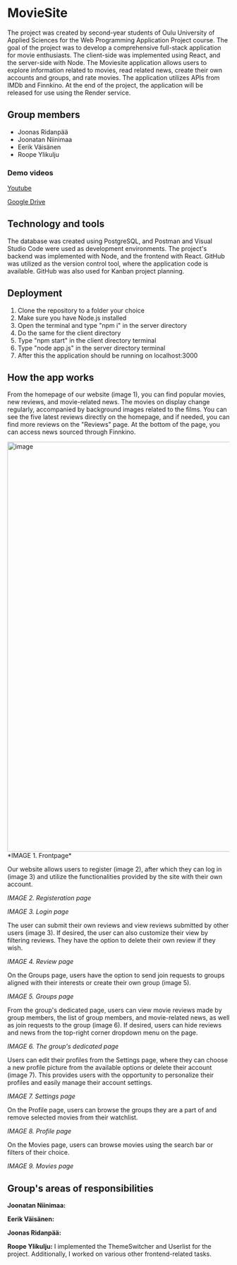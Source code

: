 
# MovieSite

The project was created by second-year students of Oulu University of Applied Sciences for the Web Programming Application Project course. The goal of the project was to develop a comprehensive full-stack application for movie enthusiasts. The client-side was implemented using React, and the server-side with Node. The Moviesite application allows users to explore information related to movies, read related news, create their own accounts and groups, and rate movies. The application utilizes APIs from IMDb and Finnkino. At the end of the project, the application will be released for use using the Render service.

## Group members
- Joonas Ridanpää
- Joonatan Niinimaa
- Eerik Väisänen
- Roope Ylikulju

### Demo videos
[Youtube](https://www.youtube.com/watch?v=H3Bj4Q2qrzo)

[Google Drive](https://drive.google.com/file/d/1q7ImzuhIuh4FbFIsn1qHvr80fPhqhndl/view?pli=1)

## Technology and tools
The database was created using PostgreSQL, and Postman and Visual Studio Code were used as development environments. The project's backend was implemented with Node, and the frontend with React. GitHub was utilized as the version control tool, where the application code is available. GitHub was also used for Kanban project planning.

## Deployment

1. Clone the repository to a folder your choice
2. Make sure you have Node.js installed
3. Open the terminal and type "npm i" in the server directory
4. Do the same for the client directory
5. Type "npm start" in the client directory terminal
6. Type "node app.js" in the server directory terminal
7. After this the application should be running on localhost:3000

## How the app works

From the homepage of our website (image 1), you can find popular movies, new reviews, and movie-related news. The movies on display change regularly, accompanied by background images related to the films. You can see the five latest reviews directly on the homepage, and if needed, you can find more reviews on the "Reviews" page. At the bottom of the page, you can access news sourced through Finnkino.


<img width="928" alt="image" src="https://github.com/TVT22-16/MovieSite/assets/112471004/af0f15b6-c258-454d-bd66-cd7d4f9d60b6">
*IMAGE 1. Frontpage*

Our website allows users to register (image 2), after which they can log in (image 3) and utilize the functionalities provided by the site with their own account.

[//]: <> (Add image2 url here.)
*IMAGE 2. Registeration page*

[//]: <> (Add image3 url here.)
*IMAGE 3. Login page*

The user can submit their own reviews and view reviews submitted by other users (image 3). If desired, the user can also customize their view by filtering reviews. They have the option to delete their own review if they wish.

[//]: <> (Add image4 url here.)
*IMAGE 4. Review page*

On the Groups page, users have the option to send join requests to groups aligned with their interests or create their own group (image 5).

[//]: <> (Add image5 url here.)
*IMAGE 5. Groups page*

From the group's dedicated page, users can view movie reviews made by group members, the list of group members, and movie-related news, as well as join requests to the group (image 6). If desired, users can hide reviews and news from the top-right corner dropdown menu on the page.

[//]: <> (Add image6 url here.)
*IMAGE 6. The group's dedicated page*


Users can edit their profiles from the Settings page, where they can choose a new profile picture from the available options or delete their account (image 7). This provides users with the opportunity to personalize their profiles and easily manage their account settings.

[//]: <> (Add image7 url here.)
*IMAGE 7. Settings page*

On the Profile page, users can browse the groups they are a part of and remove selected movies from their watchlist.

[//]: <> (Add image8 url here.)
*IMAGE 8. Profile page*

On the Movies page, users can browse movies using the search bar or filters of their choice.

[//]: <> (Add image9 url here.)
*IMAGE 9. Movies page*

## Group's areas of responsibilities

**Joonatan Niinimaa:**


**Eerik Väisänen:**


**Joonas Ridanpää:**


**Roope Ylikulju:**
I implemented the ThemeSwitcher and Userlist for the project. Additionally, I worked on various other frontend-related tasks.
